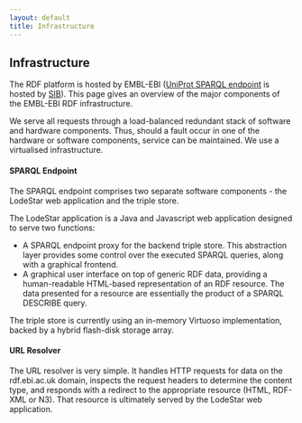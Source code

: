 ```yaml
---
layout: default
title: Infrastructure
---
```

## Infrastructure

The RDF platform is hosted by EMBL-EBI ([UniProt SPARQL endpoint](http://sparql.uniprot.org/) is hosted by [SIB](http://www.sib.swiss/)). This page gives an overview of the major components of the EMBL-EBI RDF infrastructure.

We serve all requests through a load-balanced redundant stack of software and hardware components. Thus, should a fault occur in one of the hardware or software components, service can be maintained. We use a virtualised infrastructure.


#### SPARQL Endpoint

The SPARQL endpoint comprises two separate software components - the LodeStar web application and the triple store.

The LodeStar application is a Java and Javascript web application designed to serve two functions:

* A SPARQL endpoint proxy for the backend triple store. This abstraction layer provides some control over the executed SPARQL queries, along with a graphical frontend.
* A graphical user interface on top of generic RDF data, providing a human-readable HTML-based representation of an RDF resource. The data presented for a resource are essentially the product of a SPARQL DESCRIBE query.

The triple store is currently using an in-memory Virtuoso implementation, backed by a hybrid flash-disk storage array.

#### URL Resolver

The URL resolver is very simple. It handles HTTP requests for data on the rdf.ebi.ac.uk domain, inspects the request headers to determine the content type, and responds with a redirect to the appropriate resource (HTML, RDF-XML or N3). That resource is ultimately served by the LodeStar web application.
